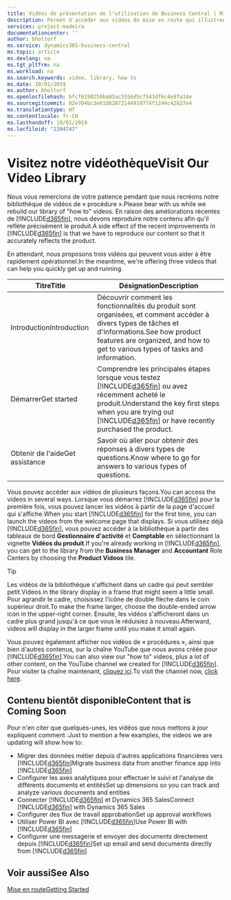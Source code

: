 ```yaml
---
title: Vidéos de présentation de l'utilisation de Business Central | Microsoft Docs
description: Permet d'accéder aux vidéos de mise en route qui illustrent comment effectuer des tâches courantes.
services: project-madeira
documentationcenter: ''
author: bholtorf
ms.service: dynamics365-business-central
ms.topic: article
ms.devlang: na
ms.tgt_pltfrm: na
ms.workload: na
ms.search.keywords: video, library, how to
ms.date: 10/01/2019
ms.author: bholtorf
ms.openlocfilehash: bfcf6190250ba05ac5556d5c7543df6c4e9fa34e
ms.sourcegitcommit: 02e704bc3e01d62072144919774f1244c42827e4
ms.translationtype: HT
ms.contentlocale: fr-CH
ms.lasthandoff: 10/01/2019
ms.locfileid: "2304747"
---
```

# <a name="visit-our-video-library"></a><span data-ttu-id="3d243-103">Visitez notre vidéothèque</span><span class="sxs-lookup"><span data-stu-id="3d243-103">Visit Our Video Library</span></span>
<span data-ttu-id="3d243-104">Nous vous remercions de votre patience pendant que nous recréons notre bibliothèque de vidéos de « procédure ».</span><span class="sxs-lookup"><span data-stu-id="3d243-104">Please bear with us while we rebuild our library of "how to" videos.</span></span> <span data-ttu-id="3d243-105">En raison des améliorations récentes de [!INCLUDE[d365fin](includes/d365fin_md.md)], nous devons reproduire notre contenu afin qu'il reflète précisément le produit.</span><span class="sxs-lookup"><span data-stu-id="3d243-105">A side effect of the recent improvements in [!INCLUDE[d365fin](includes/d365fin_md.md)] is that we have to reproduce our content so that it accurately reflects the product.</span></span>

<span data-ttu-id="3d243-106">En attendant, nous proposons trois vidéos qui peuvent vous aider à être rapidement opérationnel.</span><span class="sxs-lookup"><span data-stu-id="3d243-106">In the meantime, we're offering three videos that can help you quickly get up and running.</span></span>

|<span data-ttu-id="3d243-107">Titre</span><span class="sxs-lookup"><span data-stu-id="3d243-107">Title</span></span>|<span data-ttu-id="3d243-108">Désignation</span><span class="sxs-lookup"><span data-stu-id="3d243-108">Description</span></span>|
|----|----|
|<span data-ttu-id="3d243-109">Introduction</span><span class="sxs-lookup"><span data-stu-id="3d243-109">Introduction</span></span>|<span data-ttu-id="3d243-110">Découvrir comment les fonctionnalités du produit sont organisées, et comment accéder à divers types de tâches et d'informations.</span><span class="sxs-lookup"><span data-stu-id="3d243-110">See how product features are organized, and how to get to various types of tasks and information.</span></span>|
|<span data-ttu-id="3d243-111">Démarrer</span><span class="sxs-lookup"><span data-stu-id="3d243-111">Get started</span></span>|<span data-ttu-id="3d243-112">Comprendre les principales étapes lorsque vous testez [!INCLUDE[d365fin](includes/d365fin_md.md)] ou avez récemment acheté le produit.</span><span class="sxs-lookup"><span data-stu-id="3d243-112">Understand the key first steps when you are trying out [!INCLUDE[d365fin](includes/d365fin_md.md)] or have recently purchased the product.</span></span> |
|<span data-ttu-id="3d243-113">Obtenir de l'aide</span><span class="sxs-lookup"><span data-stu-id="3d243-113">Get assistance</span></span>|<span data-ttu-id="3d243-114">Savoir où aller pour obtenir des réponses à divers types de questions.</span><span class="sxs-lookup"><span data-stu-id="3d243-114">Know where to go for answers to various types of questions.</span></span>|

<span data-ttu-id="3d243-115">Vous pouvez accéder aux vidéos de plusieurs façons.</span><span class="sxs-lookup"><span data-stu-id="3d243-115">You can access the videos in several ways.</span></span> <span data-ttu-id="3d243-116">Lorsque vous démarrez [!INCLUDE[d365fin](includes/d365fin_md.md)] pour la première fois, vous pouvez lancer les vidéos à partir de la page d'accueil qui s'affiche.</span><span class="sxs-lookup"><span data-stu-id="3d243-116">When you start [!INCLUDE[d365fin](includes/d365fin_md.md)] for the first time, you can launch the videos from the welcome page that displays.</span></span> <span data-ttu-id="3d243-117">Si vous utilisez déjà [!INCLUDE[d365fin](includes/d365fin_md.md)], vous pouvez accéder à la bibliothèque à partir des tableaux de bord **Gestionnaire d'activité** et **Comptable** en sélectionnant la vignette **Vidéos du produit**.</span><span class="sxs-lookup"><span data-stu-id="3d243-117">If you're already working in [!INCLUDE[d365fin](includes/d365fin_md.md)], you can get to the library from the **Business Manager** and **Accountant** Role Centers by choosing the **Product Videos** tile.</span></span>

> [!Tip]  
> <span data-ttu-id="3d243-118">Les vidéos de la bibliothèque s'affichent dans un cadre qui peut sembler petit.</span><span class="sxs-lookup"><span data-stu-id="3d243-118">Videos in the library display in a frame that might seem a little small.</span></span> <span data-ttu-id="3d243-119">Pour agrandir le cadre, choisissez l'icône de double flèche dans le coin supérieur droit.</span><span class="sxs-lookup"><span data-stu-id="3d243-119">To make the frame larger, choose the double-ended arrow icon in the upper-right corner.</span></span> <span data-ttu-id="3d243-120">Ensuite, les vidéos s'afficheront dans un cadre plus grand jusqu'à ce que vous le réduisiez à nouveau.</span><span class="sxs-lookup"><span data-stu-id="3d243-120">Afterward, videos will display in the larger frame until you make it small again.</span></span>

<span data-ttu-id="3d243-121">Vous pouvez également afficher nos vidéos de « procédures », ainsi que bien d'autres contenus, sur la chaîne YouTube que nous avons créée pour [!INCLUDE[d365fin](includes/d365fin_md.md)].</span><span class="sxs-lookup"><span data-stu-id="3d243-121">You can also view our "how to" videos, plus a lot of other content, on the YouTube channel we created for [!INCLUDE[d365fin](includes/d365fin_md.md)].</span></span> <span data-ttu-id="3d243-122">Pour visiter la chaîne maintenant, [cliquez ici](https://go.microsoft.com/fwlink/?linkid=851533).</span><span class="sxs-lookup"><span data-stu-id="3d243-122">To visit the channel now, [click here](https://go.microsoft.com/fwlink/?linkid=851533).</span></span>

## <a name="content-that-is-coming-soon"></a><span data-ttu-id="3d243-123">Contenu bientôt disponible</span><span class="sxs-lookup"><span data-stu-id="3d243-123">Content that is Coming Soon</span></span>
<span data-ttu-id="3d243-124">Pour n'en citer que quelques-unes, les vidéos que nous mettons à jour expliquent comment :</span><span class="sxs-lookup"><span data-stu-id="3d243-124">Just to mention a few examples, the videos we are updating will show how to:</span></span>  

* <span data-ttu-id="3d243-125">Migrer des données métier depuis d'autres applications financières vers [!INCLUDE[d365fin](includes/d365fin_md.md)]</span><span class="sxs-lookup"><span data-stu-id="3d243-125">Migrate business data from another finance app into [!INCLUDE[d365fin](includes/d365fin_md.md)]</span></span>  
* <span data-ttu-id="3d243-126">Configurer les axes analytiques pour effectuer le suivi et l'analyse de différents documents et entités</span><span class="sxs-lookup"><span data-stu-id="3d243-126">Set up dimensions so you can track and analyze various documents and entities</span></span>
* <span data-ttu-id="3d243-127">Connecter [!INCLUDE[d365fin](includes/d365fin_md.md)] et Dynamics 365 Sales</span><span class="sxs-lookup"><span data-stu-id="3d243-127">Connect [!INCLUDE[d365fin](includes/d365fin_md.md)] with Dynamics 365 Sales</span></span>
* <span data-ttu-id="3d243-128">Configurer des flux de travail approbation</span><span class="sxs-lookup"><span data-stu-id="3d243-128">Set up approval workflows</span></span>  
* <span data-ttu-id="3d243-129">Utiliser Power BI avec [!INCLUDE[d365fin](includes/d365fin_md.md)]</span><span class="sxs-lookup"><span data-stu-id="3d243-129">Use Power BI with [!INCLUDE[d365fin](includes/d365fin_md.md)]</span></span>  
* <span data-ttu-id="3d243-130">Configurer une messagerie et envoyer des documents directement depuis [!INCLUDE[d365fin](includes/d365fin_md.md)]</span><span class="sxs-lookup"><span data-stu-id="3d243-130">Set up email and send documents directly from [!INCLUDE[d365fin](includes/d365fin_md.md)]</span></span>  

## <a name="see-also"></a><span data-ttu-id="3d243-131">Voir aussi</span><span class="sxs-lookup"><span data-stu-id="3d243-131">See Also</span></span>
[<span data-ttu-id="3d243-132">Mise en route</span><span class="sxs-lookup"><span data-stu-id="3d243-132">Getting Started</span></span>](product-get-started.md)
